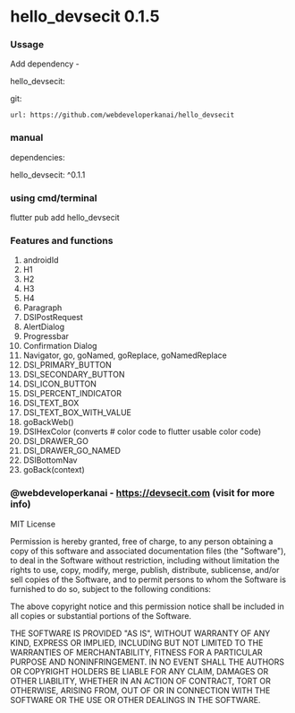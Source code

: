 # hello_devsecit 0.1.5

### Ussage 
Add dependency - 

hello_devsecit:

  git:

    url: https://github.com/webdeveloperkanai/hello_devsecit

### manual 
dependencies:
  
  hello_devsecit: ^0.1.1

### using cmd/terminal
  flutter pub add hello_devsecit

### Features and functions 
1. androidId
2. H1
3. H2
4. H3
5. H4 
6. Paragraph
7. DSIPostRequest
8. AlertDialog
9. Progressbar
10. Confirmation Dialog
11. Navigator, go, goNamed, goReplace, goNamedReplace
12. DSI_PRIMARY_BUTTON
13. DSI_SECONDARY_BUTTON
14. DSI_ICON_BUTTON
15. DSI_PERCENT_INDICATOR
16. DSI_TEXT_BOX
17. DSI_TEXT_BOX_WITH_VALUE
18. goBackWeb()
19. DSIHexColor (converts # color code to flutter usable color code)
20. DSI_DRAWER_GO
21. DSI_DRAWER_GO_NAMED
22. DSIBottomNav 
23. goBack(context) 

### @webdeveloperkanai  - https://devsecit.com (visit for more info)


MIT License

Permission is hereby granted, free of charge, to any person obtaining a copy
of this software and associated documentation files (the "Software"), to deal
in the Software without restriction, including without limitation the rights
to use, copy, modify, merge, publish, distribute, sublicense, and/or sell
copies of the Software, and to permit persons to whom the Software is
furnished to do so, subject to the following conditions:

The above copyright notice and this permission notice shall be included in all
copies or substantial portions of the Software.

THE SOFTWARE IS PROVIDED "AS IS", WITHOUT WARRANTY OF ANY KIND, EXPRESS OR
IMPLIED, INCLUDING BUT NOT LIMITED TO THE WARRANTIES OF MERCHANTABILITY,
FITNESS FOR A PARTICULAR PURPOSE AND NONINFRINGEMENT. IN NO EVENT SHALL THE
AUTHORS OR COPYRIGHT HOLDERS BE LIABLE FOR ANY CLAIM, DAMAGES OR OTHER
LIABILITY, WHETHER IN AN ACTION OF CONTRACT, TORT OR OTHERWISE, ARISING FROM,
OUT OF OR IN CONNECTION WITH THE SOFTWARE OR THE USE OR OTHER DEALINGS IN THE
SOFTWARE.